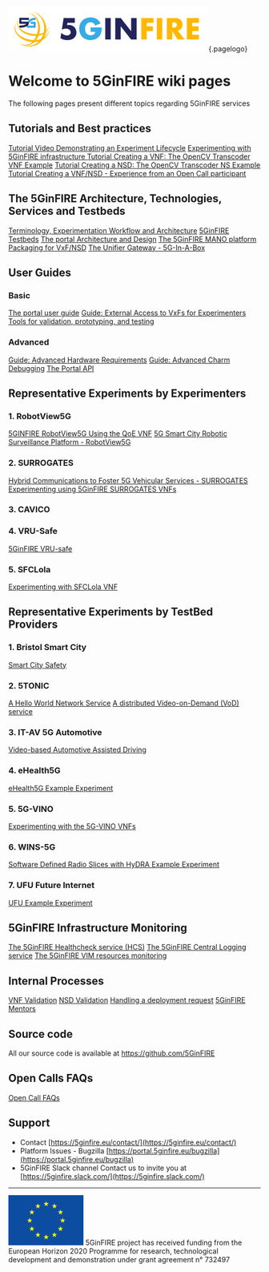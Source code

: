 <!-- TITLE: 5GinFIRE wiki -->
<!-- SUBTITLE:Welcome to the 5GinFIRE wiki pages -->

![5 Ginfire Logo 3](/uploads/5-ginfire-logo-3.png "5 Ginfire Logo 3"){.pagelogo}
# Welcome to 5GinFIRE wiki pages
The following pages present different topics regarding 5GinFIRE services

## Tutorials and Best practices
[Tutorial Video Demonstrating an Experiment Lifecycle](https://www.youtube.com/watch?v=1S-8BWm35CU)
[Experimenting with 5GinFIRE infrastructure ](5-gin-fire-experimentation-tutorial)
[Tutorial Creating a VNF: The OpenCV Transcoder VNF Example](tutorials/tutorial-opencv-vnf-transcoder)
[Tutorial Creating a NSD: The OpenCV Transcoder NS Example](tutorials/tutorial-opencv-transcoder-ns)
[Tutorial Creating a VNF/NSD - Experience from an Open Call participant](tutorials/tutorial-vnf-robotview5g)


## The 5GinFIRE Architecture, Technologies, Services and Testbeds

[Terminology,  Experimentation Workflow and Architecture](5-gin-fire-terminology-experimentation-workflow-and-architecture)
[5GinFIRE Testbeds](5GinFIREtestbeds)
[The portal Architecture and Design](portalarchitecturedesign)
[The 5GinFIRE MANO platform](osm)
[Packaging for VxF/NSD](packagingvxfnsd)
[The Unifier Gateway - 5G-In-A-Box ](unifiergateway)

## User Guides

### Basic
[The portal user guide](5-gin-fire-portal-user-guide)
[Guide: External Access to VxFs for Experimenters](tutorials/guide-external-access-experimenters)
[Tools for validation, prototyping, and testing](guide/5ginfire-mirror-platform)

### Advanced
[Guide: Advanced Hardware Requirements](tutorials/guide-advanced-hardware-requirements)
[Guide: Advanced Charm Debugging](tutorials/guide-advanced-charm-debugging)
[The Portal API](portalarchitecturedesign/portal-api)


## Representative Experiments by Experimenters

### 1. RobotView5G
[5GINFIRE RobotView5G Using the QoE VNF](experiments/RobotView5G)
[5G Smart City Robotic Surveillance Platform - RobotView5G](experiments/RobotView5G_Smart_City_Robotic_Surveilance_Platform)
### 2. SURROGATES
[Hybrid Communications to Foster 5G Vehicular Services - SURROGATES](experiments/SURROGATES_Hybrid_Communications_to_Foster_5G_Vehicular_Services)
[Experimenting using 5GinFIRE SURROGATES VNFs](experiments/SURROGATES-VNFS)
### 3. CAVICO
### 4. VRU-Safe
[5GinFIRE VRU-safe](experiments/VRUsafe)
### 5. SFCLola
[Experimenting with SFCLola VNF](/uploads/sfclola/vnf-vff.pdf "Vnf Vff")
## Representative Experiments by TestBed Providers

### 1. Bristol Smart City
[Smart City Safety](experiments/testbeds/bristol/SmartCitySafety)
### 2. 5TONIC
[A Hello World Network Service](experiments/testbeds/5-tonic/hello-world)
[A distributed Video-on-Demand (VoD) service](experiments/testbeds/5-tonic/vod)
### 3. IT-AV 5G Automotive
[Video-based Automotive Assisted Driving](experiments/testbed/5GAutomotive)
### 4. eHealth5G
[eHealth5G Example Experiment](experiments/testbeds/eHealth5G)
### 5. 5G-VINO
[Experimenting with the 5G-VINO VNFs](experiments/testbeds/nitos)
### 6. WINS-5G
[Software Defined Radio Slices with HyDRA Example Experiment](experiments/testbeds/WINS_5G)
### 7.  UFU Future Internet
[UFU Example Experiment](experiments/testebeds/UFU)



## 5GinFIRE Infrastructure Monitoring

[The 5GinFIRE Healthcheck service (HCS)](hcservice/usage)
[The 5GinFIRE Central Logging service](hcservice_centrallog/usage)
[The 5GinFIRE VIM resources monitoring](hcservice_VIMmonitoring/usage)

## Internal Processes

[VNF Validation](internal-processes/vnf-validation)
[NSD Validation](internal-processes/nsd-validation)
[Handling a deployment request](internal-processes/handling-deployment-request)
[5GinFIRE Mentors](internal-process/mentors)

## Source code

All our source code is available at https://github.com/5GinFIRE

## Open Calls FAQs

[Open Call FAQs](1stcallFAQs)

## Support
* Contact [https://5ginfire.eu/contact/](https://5ginfire.eu/contact/)
* Platform Issues - Bugzilla [https://portal.5ginfire.eu/bugzilla](https://portal.5ginfire.eu/bugzilla)
* 5GinFIRE Slack channel Contact us to invite you at [https://5ginfire.slack.com/](https://5ginfire.slack.com/)



-----
![Eu Flag](/uploads/eu-flag.png "Eu Flag")
5GinFIRE project has received funding from the European Horizon 2020 Programme for research, technological development and demonstration under grant agreement n° 732497
